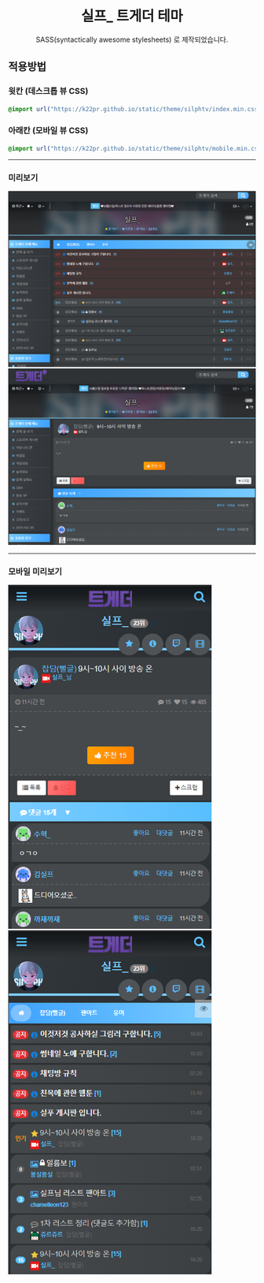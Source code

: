 <h1 align="center">실프_ 트게더 테마</h1>
<p align="center">
    SASS(syntactically awesome stylesheets) 로 제작되었습니다.<br>
</p>

## 적용방법

### 윗칸 (데스크톱 뷰 CSS)

```css
@import url("https://k22pr.github.io/static/theme/silphtv/index.min.css");
```

### 아래칸 (모바일 뷰 CSS)

```css
@import url("https://k22pr.github.io/static/theme/silphtv/mobile.min.css");
```

---

### 미리보기

![예제1](./image/ex01.jpg)
![예제2](./image/ex02.jpg)

---

### 모바일 미리보기

![예제1](./image/mex01.jpg)
![예제1](./image/mex02.jpg)
